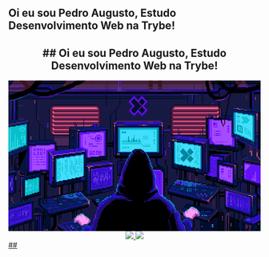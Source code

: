 ## Oi eu sou Pedro Augusto, Estudo Desenvolvimento Web na Trybe!

<div align="center">
  <h2>## Oi eu sou Pedro Augusto, Estudo Desenvolvimento Web na Trybe!</h2>
  <a href="https://raw.githubusercontent.com/vcctm/vcctm/main/x-teambg.gif" rel="nofollow"><img align="center" src="https://raw.githubusercontent.com/vcctm/vcctm/main/x-teambg.gif" height="300px" style="max-width: 100%;"></a>
  <a href="https://github.com/PedroAugMedeiros">
  <img height="180em" src="https://github-readme-stats.vercel.app/api?username=PedroAugMedeiros&show_icons=true&theme=dracula&include_all_commits=true&count_private=true"/>
  <img height="180em" src="https://github-readme-stats.vercel.app/api/top-langs/?username=PedroAugMedeirosi&layout=compact&langs_count=7&theme=dracula"/>
</div> 
  ##
